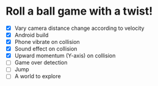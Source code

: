 # Roll a ball game with a twist!

- [x] Vary camera distance change according to velocity
- [x] Android build
- [x] Phone vibrate on collision
- [x] Sound effect on collision
- [x] Upward momentum (Y-axis) on collision
- [ ] Game over detection
- [ ] Jump
- [ ] A world to explore
